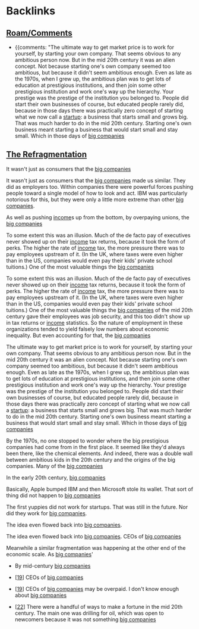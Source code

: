
# Backlinks
## [Roam/Comments](<Roam/Comments.md>)
- {{comments: "The ultimate way to get market price is to work for yourself, by starting your own company. That seems obvious to any ambitious person now. But in the mid 20th century it was an alien concept. Not because starting one's own company seemed too ambitious, but because it didn't seem ambitious enough. Even as late as the 1970s, when I grew up, the ambitious plan was to get lots of education at prestigious institutions, and then join some other prestigious institution and work one's way up the hierarchy. Your prestige was the prestige of the institution you belonged to. People did start their own businesses of course, but educated people rarely did, because in those days there was practically zero concept of starting what we now call a [startup](http://paulgraham.com/growth.html): a business that starts small and grows big. That was much harder to do in the mid 20th century. Starting one's own business meant starting a business that would start small and stay small. Which in those days of [big companies](<big companies.md>)

## [The Refragmentation](<The Refragmentation.md>)
It wasn't just as consumers that the [big companies](<big companies.md>)

It wasn't just as consumers that the [big companies](<big companies.md>) made us similar. They did as employers too. Within companies there were powerful forces pushing people toward a single model of how to look and act. IBM was particularly notorious for this, but they were only a little more extreme than other [big companies](<big companies.md>).

As well as pushing [income](<income.md>)s up from the bottom, by overpaying unions, the [big companies](<big companies.md>)

To some extent this was an illusion. Much of the de facto pay of executives never showed up on their [income](<income.md>) tax returns, because it took the form of perks. The higher the rate of [income](<income.md>) tax, the more pressure there was to pay employees upstream of it. (In the UK, where taxes were even higher than in the US, companies would even pay their kids' private school tuitions.) One of the most valuable things the [big companies](<big companies.md>)

To some extent this was an illusion. Much of the de facto pay of executives never showed up on their [income](<income.md>) tax returns, because it took the form of perks. The higher the rate of [income](<income.md>) tax, the more pressure there was to pay employees upstream of it. (In the UK, where taxes were even higher than in the US, companies would even pay their kids' private school tuitions.) One of the most valuable things the [big companies](<big companies.md>) of the mid 20th century gave their employees was job security, and this too didn't show up in tax returns or [income](<income.md>) statistics. So the nature of employment in these organizations tended to yield falsely low numbers about economic inequality. But even accounting for that, the [big companies](<big companies.md>)

The ultimate way to get market price is to work for yourself, by starting your own company. That seems obvious to any ambitious person now. But in the mid 20th century it was an alien concept. Not because starting one's own company seemed too ambitious, but because it didn't seem ambitious enough. Even as late as the 1970s, when I grew up, the ambitious plan was to get lots of education at prestigious institutions, and then join some other prestigious institution and work one's way up the hierarchy. Your prestige was the prestige of the institution you belonged to. People did start their own businesses of course, but educated people rarely did, because in those days there was practically zero concept of starting what we now call a [startup](http://paulgraham.com/growth.html): a business that starts small and grows big. That was much harder to do in the mid 20th century. Starting one's own business meant starting a business that would start small and stay small. Which in those days of [big companies](<big companies.md>)

By the 1970s, no one stopped to wonder where the big prestigious companies had come from in the first place. It seemed like they'd always been there, like the chemical elements. And indeed, there was a double wall between ambitious kids in the 20th century and the origins of the big companies. Many of the [big companies](<big companies.md>)

In the early 20th century, [big companies](<big companies.md>)

Basically, Apple bumped IBM and then Microsoft stole its wallet. That sort of thing did not happen to [big companies](<big companies.md>)

The first yuppies did not work for startups. That was still in the future. Nor did they work for [big companies](<big companies.md>).

The idea even flowed back into [big companies](<big companies.md>).

The idea even flowed back into [big companies](<big companies.md>). CEOs of [big companies](<big companies.md>)

Meanwhile a similar fragmentation was happening at the other end of the economic scale. As [big companies](<big companies.md>)'

- By mid-century [big companies](<big companies.md>)

- [[19]()] CEOs of [big companies](<big companies.md>)

- [[19]()] CEOs of [big companies](<big companies.md>) may be overpaid. I don't know enough about [big companies](<big companies.md>)

- [[22]()] There were a handful of ways to make a fortune in the mid 20th century. The main one was drilling for oil, which was open to newcomers because it was not something [big companies](<big companies.md>)

